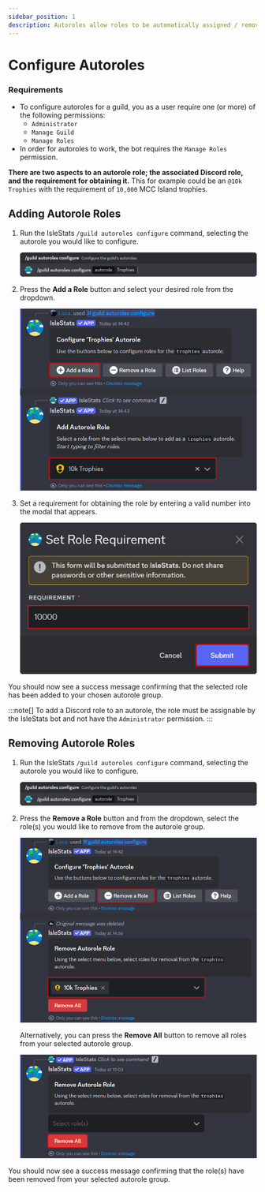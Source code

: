 ```yaml
---
sidebar_position: 1
description: Autoroles allow roles to be automatically assigned / removed from member's, based on their linked player's profile.
---
```


# Configure Autoroles

### Requirements

- To configure autoroles for a guild, you as a user require one (or more) of the following permissions:
  - `Administrator`
  - `Manage Guild`
  - `Manage Roles`
- In order for autoroles to work, the bot requires the `Manage Roles` permission.

**There are two aspects to an autorole role; the associated Discord role, and the requirement for obtaining it.** This for example could be an `@10k Trophies` with the requirement of `10,000` MCC Island trophies.

## Adding Autorole Roles

1. Run the IsleStats `/guild autoroles configure` command, selecting the autorole you would like to configure.

   ![image](images/autoroles/autorole-configure-command.png)

2. Press the **Add a Role** button and select your desired role from the dropdown.

   ![image](images/autoroles/select-role.png)

3. Set a requirement for obtaining the role by entering a valid number into the modal that appears.

   ![image](images/autoroles/set-requirement.png)

You should now see a success message confirming that the selected role has been added to your chosen autorole group.

:::note[]
To add a Discord role to an autorole, the role must be assignable by the IsleStats bot and not have the `Administrator` permission.
:::

## Removing Autorole Roles

1. Run the IsleStats `/guild autoroles configure` command, selecting the autorole you would like to configure.

   ![image](images/autoroles/autorole-configure-command.png)

2. Press the **Remove a Role** button and from the dropdown, select the role(s) you would like to remove from the autorole group.

   ![image](images/autoroles/remove-role.png)

   Alternatively, you can press the **Remove All** button to remove all roles from your selected autorole group.

   ![image](images/autoroles/remove-all-roles.png)

You should now see a success message confirming that the role(s) have been removed from your selected autorole group.
